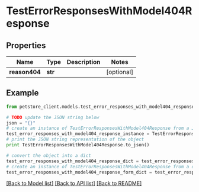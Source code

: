 # TestErrorResponsesWithModel404Response


## Properties

Name | Type | Description | Notes
------------ | ------------- | ------------- | -------------
**reason404** | **str** |  | [optional] 

## Example

```python
from petstore_client.models.test_error_responses_with_model404_response import TestErrorResponsesWithModel404Response

# TODO update the JSON string below
json = "{}"
# create an instance of TestErrorResponsesWithModel404Response from a JSON string
test_error_responses_with_model404_response_instance = TestErrorResponsesWithModel404Response.from_json(json)
# print the JSON string representation of the object
print TestErrorResponsesWithModel404Response.to_json()

# convert the object into a dict
test_error_responses_with_model404_response_dict = test_error_responses_with_model404_response_instance.to_dict()
# create an instance of TestErrorResponsesWithModel404Response from a dict
test_error_responses_with_model404_response_form_dict = test_error_responses_with_model404_response.from_dict(test_error_responses_with_model404_response_dict)
```
[[Back to Model list]](../README.md#documentation-for-models) [[Back to API list]](../README.md#documentation-for-api-endpoints) [[Back to README]](../README.md)


